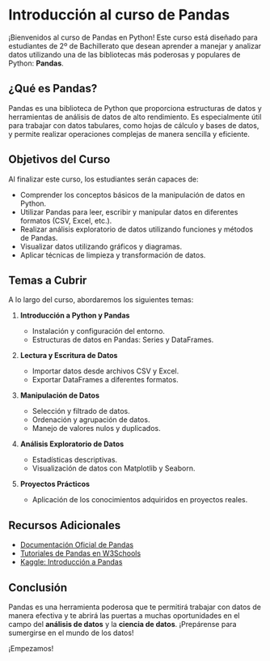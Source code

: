 # Introducción al curso de Pandas

¡Bienvenidos al curso de Pandas en Python! Este curso está diseñado para estudiantes de 2º de Bachillerato que desean aprender a manejar y analizar datos utilizando una de las bibliotecas más poderosas y populares de Python: **Pandas**.

## ¿Qué es Pandas?

Pandas es una biblioteca de Python que proporciona estructuras de datos y herramientas de análisis de datos de alto rendimiento. Es especialmente útil para trabajar con datos tabulares, como hojas de cálculo y bases de datos, y permite realizar operaciones complejas de manera sencilla y eficiente.

## Objetivos del Curso

Al finalizar este curso, los estudiantes serán capaces de:

- Comprender los conceptos básicos de la manipulación de datos en Python.
- Utilizar Pandas para leer, escribir y manipular datos en diferentes formatos (CSV, Excel, etc.).
- Realizar análisis exploratorio de datos utilizando funciones y métodos de Pandas.
- Visualizar datos utilizando gráficos y diagramas.
- Aplicar técnicas de limpieza y transformación de datos.

## Temas a Cubrir

A lo largo del curso, abordaremos los siguientes temas:

1. **Introducción a Python y Pandas**

   - Instalación y configuración del entorno.
   - Estructuras de datos en Pandas: Series y DataFrames.

2. **Lectura y Escritura de Datos**

   - Importar datos desde archivos CSV y Excel.
   - Exportar DataFrames a diferentes formatos.

3. **Manipulación de Datos**

   - Selección y filtrado de datos.
   - Ordenación y agrupación de datos.
   - Manejo de valores nulos y duplicados.

4. **Análisis Exploratorio de Datos**

   - Estadísticas descriptivas.
   - Visualización de datos con Matplotlib y Seaborn.

5. **Proyectos Prácticos**

   - Aplicación de los conocimientos adquiridos en proyectos reales.

## Recursos Adicionales

- [Documentación Oficial de Pandas](https://pandas.pydata.org/pandas-docs/stable/)
- [Tutoriales de Pandas en W3Schools](https://www.w3schools.com/python/pandas/default.asp)
- [Kaggle: Introducción a Pandas](https://www.kaggle.com/learn/pandas)

## Conclusión

Pandas es una herramienta poderosa que te permitirá trabajar con datos de manera efectiva y te abrirá las puertas a muchas oportunidades en el campo del **análisis de datos** y la **ciencia de datos**. ¡Prepárense para sumergirse en el mundo de los datos!

¡Empezamos!

```{tableofcontents}

```
